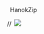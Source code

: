 &ensp;HanokZip  
  
//&ensp;<a href="https://hanokzip132.tistory.com/" target="_blank"><img src="https://img.shields.io/badge/HanokZip-FFFFFF?style=flat-square&logo=tistory&logoColor=black">  
